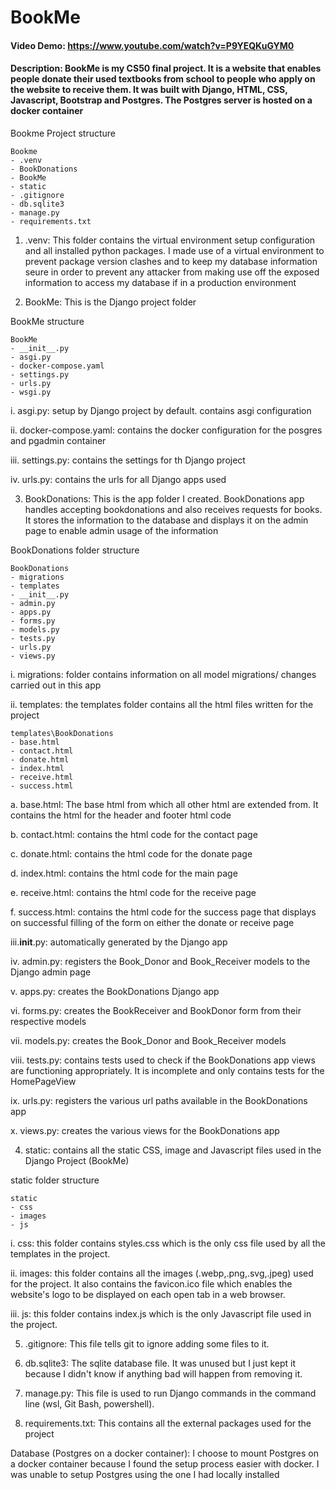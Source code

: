 # BookMe
#### Video Demo: https://www.youtube.com/watch?v=P9YEQKuGYM0
#### Description: BookMe is my CS50 final project. It is a website that enables people donate their used textbooks from school to people who apply on the website to receive them. It was built with Django, HTML, CSS, Javascript, Bootstrap and Postgres. The Postgres server is hosted on a docker container

Bookme Project structure

    Bookme
    - .venv
    - BookDonations
    - BookMe
    - static
    - .gitignore
    - db.sqlite3
    - manage.py
    - requirements.txt

1. .venv: This folder contains the virtual environment setup configuration and all installed python packages. I made use of a virtual environment to prevent package version clashes and to keep my database information seure in order to prevent any attacker from making use off the exposed information to access my database if in a production environment

2. BookMe: This is the Django project folder

BookMe structure

    BookMe
    - __init__.py
    - asgi.py
    - docker-compose.yaml
    - settings.py
    - urls.py
    - wsgi.py

i. asgi.py: setup by Django project by default. contains asgi configuration

ii. docker-compose.yaml: contains the docker configuration for the posgres and pgadmin container

iii. settings.py: contains the settings for th Django project

iv. urls.py: contains the urls for all Django apps used

3. BookDonations: This is the app folder I created. BookDonations app handles accepting bookdonations and also receives requests for books. It stores the information to the database and displays it on the admin page to enable admin usage of the information

BookDonations folder structure

    BookDonations
    - migrations
    - templates
    - __init__.py
    - admin.py
    - apps.py
    - forms.py
    - models.py
    - tests.py
    - urls.py
    - views.py

i. migrations: folder contains information on all model migrations/ changes carried out in this app

ii. templates: the templates folder contains all the html files written for the project

    templates\BookDonations
    - base.html
    - contact.html
    - donate.html
    - index.html
    - receive.html
    - success.html

a. base.html: The base html from which all other html are extended from. It contains the html for the header and footer html code

b. contact.html: contains the html code for the contact page

c. donate.html: contains the html code for the donate page

d. index.html: contains the html code for the main page

e. receive.html: contains the html code for the receive page

f. success.html: contains the html code for the success page that displays on successful filling of the form on either the donate or receive page


iii.__init__.py: automatically generated by the Django app

iv. admin.py: registers the Book_Donor and Book_Receiver models to the Django admin page

v. apps.py: creates the BookDonations Django app

vi. forms.py: creates the BookReceiver and BookDonor form from their respective models

vii. models.py: creates the Book_Donor and Book_Receiver models

viii. tests.py: contains tests used to check if the BookDonations app views are functioning appropriately. It is incomplete and only contains tests for the HomePageView

ix. urls.py: registers the various url paths available in the BookDonations app

x. views.py: creates the various views for the BookDonations app

4. static: contains all the static CSS, image and Javascript files used in the Django Project (BookMe)

static folder structure

    static
    - css
    - images
    - js

i. css: this folder contains styles.css which is the only css file used by all the templates in the project.

ii. images: this folder contains all the images (.webp,.png,.svg,.jpeg) used for the project. It also contains the favicon.ico file which enables the website's logo to be displayed on each open tab in a web browser.

iii. js: this folder contains index.js which is the only Javascript file used in the project.

5. .gitignore: This file tells git to ignore adding some files to it.

6. db.sqlite3: The sqlite database file. It was unused but I just kept it because I didn't know if anything bad will happen from removing it.

7. manage.py: This file is used to run Django commands in the command line (wsl, Git Bash, powershell).

8. requirements.txt: This contains all the external packages used for the project


Database (Postgres on a docker container):  I choose to mount Postgres on a docker container because I found the setup process easier with docker. I was unable to setup Postgres using the one I had locally installed
